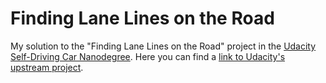 # **Finding Lane Lines on the Road** 
My solution to the "Finding Lane Lines on the Road" project in the [Udacity Self-Driving Car Nanodegree](https://www.udacity.com/course/self-driving-car-engineer-nanodegree--nd013). Here you can find a [link to Udacity's upstream project](https://github.com/mandermo/CarND-LaneLines-P1).
